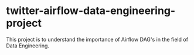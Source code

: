 # twitter-airflow-data-engineering-project

This project is to understand the importance of Airflow DAG's in the field of Data Engineering.
